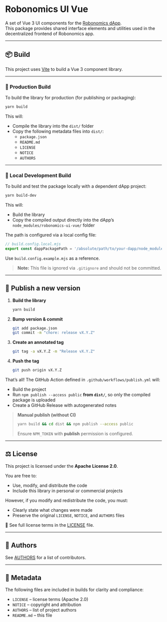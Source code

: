 # Robonomics UI Vue

A set of Vue 3 UI components for the [Robonomics dApp](https://github.com/airalab/robonomics.app).  
This package provides shared interface elements and utilities used in the decentralized frontend of Robonomics app.

---

## 📦 Build

This project uses [Vite](https://vitejs.dev/) to build a Vue 3 component library.

---

### 🔧 Production Build

To build the library for production (for publishing or packaging):

```bash
yarn build
```

This will:

- Compile the library into the `dist/` folder
- Copy the following metadata files into `dist/`:
  - `package.json`
  - `README.md`
  - `LICENSE`
  - `NOTICE`
  - `AUTHORS`

---

### 🧪 Local Development Build

To build and test the package locally with a dependent dApp project:

```bash
yarn build-dev
```

This will:

- Build the library
- Copy the compiled output directly into the dApp’s `node_modules/robonomics-ui-vue/` folder

The path is configured via a local config file:

```js
// build.config.local.mjs
export const dappPackagePath = '/absolute/path/to/your-dapp/node_modules/robonomics-ui-vue/';
```

Use `build.config.example.mjs` as a reference.

> **Note:** This file is ignored via `.gitignore` and should not be committed.

---

## 🚀 Publish a new version

1. **Build the library**

   ~~~bash
   yarn build
   ~~~

2. **Bump version & commit**

   ~~~bash
   git add package.json
   git commit -m "chore: release vX.Y.Z"
   ~~~

3. **Create an annotated tag**

   ~~~bash
   git tag -a vX.Y.Z -m "Release vX.Y.Z"
   ~~~

4. **Push the tag**

   ~~~bash
   git push origin vX.Y.Z
   ~~~

That’s all! The GitHub Action defined in `.github/workflows/publish.yml` will:

- Build the project  
- Run `npm publish --access public` **from `dist/`**, so only the compiled package is uploaded  
- Create a GitHub Release with autogenerated notes  

> **Manual publish (without CI)**  
> ~~~bash
> yarn build && cd dist && npm publish --access public
> ~~~  
> Ensure `NPM_TOKEN` with **publish** permission is configured.

---

## ⚖️ License

This project is licensed under the **Apache License 2.0**.

You are free to:

- Use, modify, and distribute the code
- Include this library in personal or commercial projects

However, if you modify and redistribute the code, you must:

- Clearly state what changes were made
- Preserve the original `LICENSE`, `NOTICE`, and `AUTHORS` files

📄 See full license terms in the [LICENSE](./LICENSE) file.

---

## 👥 Authors

See [AUTHORS](./AUTHORS) for a list of contributors.

---

## 📄 Metadata

The following files are included in builds for clarity and compliance:

- `LICENSE` – license terms (Apache 2.0)  
- `NOTICE` – copyright and attribution  
- `AUTHORS` – list of project authors  
- `README.md` – this file
